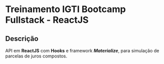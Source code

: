 # Treinamento IGTI Bootcamp Fullstack - ReactJS

## Descrição

API em **ReactJS** com **Hooks** e framework **_Materialize_**, para simulação de parcelas de juros compostos.
